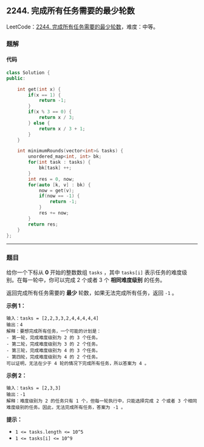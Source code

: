 ## 2244. 完成所有任务需要的最少轮数

LeetCode：[2244. 完成所有任务需要的最少轮数](https://leetcode.cn/problems/minimum-rounds-to-complete-all-tasks/)，难度：中等。

### 题解

#### 代码

```c++
class Solution {
public:

    int get(int x) {
        if(x == 1) {
            return -1;
        }
        if(x % 3 == 0) {
            return x / 3;
        } else {
            return x / 3 + 1;
        }
    }

    int minimumRounds(vector<int>& tasks) {
        unordered_map<int, int> bk;
        for(int task : tasks) {
            bk[task] ++;
        }
        int res = 0, now;
        for(auto [k, v] : bk) {
            now = get(v);
            if(now == -1) {
                return -1;
            }
            res += now;
        }
        return res;
    }
};
```



---



### 题目

给你一个下标从 **0** 开始的整数数组 `tasks` ，其中 `tasks[i]` 表示任务的难度级别。在每一轮中，你可以完成 2 个或者 3 个 **相同难度级别** 的任务。

返回完成所有任务需要的 **最少** 轮数，如果无法完成所有任务，返回 `-1` 。

 

**示例 1：**

```
输入：tasks = [2,2,3,3,2,4,4,4,4,4]
输出：4
解释：要想完成所有任务，一个可能的计划是：
- 第一轮，完成难度级别为 2 的 3 个任务。 
- 第二轮，完成难度级别为 3 的 2 个任务。 
- 第三轮，完成难度级别为 4 的 3 个任务。 
- 第四轮，完成难度级别为 4 的 2 个任务。 
可以证明，无法在少于 4 轮的情况下完成所有任务，所以答案为 4 。
```

**示例 2：**

```
输入：tasks = [2,3,3]
输出：-1
解释：难度级别为 2 的任务只有 1 个，但每一轮执行中，只能选择完成 2 个或者 3 个相同难度级别的任务。因此，无法完成所有任务，答案为 -1 。
```

 

**提示：**

- `1 <= tasks.length <= 10^5`
- `1 <= tasks[i] <= 10^9`


